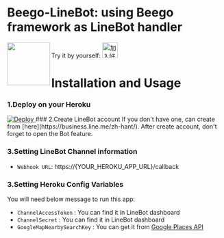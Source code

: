# Beego-LineBot: using Beego framework as LineBot handler
Try it by yourself:
<a href="http://qr-official.line.me/M/93By7CZ7co.png" target="_blank"><img height="36" border="0" alt="加入好友" src="https://scdn.line-apps.com/n/line_add_friends/btn/zh-Hant.png"></a>
<img align="left" width="100" height="100" src="http://qr-official.line.me/M/93By7CZ7co.png">

# Installation and Usage
### 1.Deploy on your Heroku
<a href="https://heroku.com/deploy">
  <img src="https://www.herokucdn.com/deploy/button.svg" alt="Deploy">
</a>
### 2.Create LineBot account
If you don't have one, can create from [here](https://business.line.me/zh-hant/).
After create account, don't forget to open the Bot feature.

### 3.Setting LineBot Channel information
- `Webhook URL`: https://{YOUR_HEROKU_APP_URL}/callback

### 3.Setting Heroku Config Variables
You will need below message to run this app:
- `ChannelAccessToken` : You can find it in LineBot dashboard
- `ChannelSecret` : You can find it in LineBot dashboard
- `GoogleMapNearbySearchKey` : You can get it from [Google Places API](https://developers.google.com/places/)
